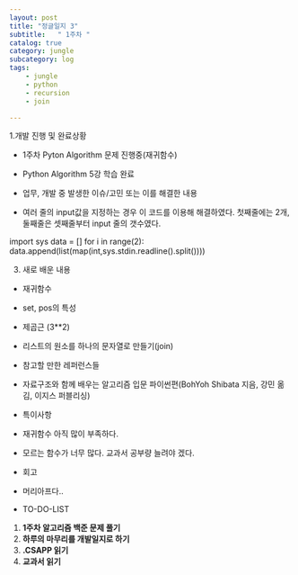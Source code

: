 ```yaml
---
layout: post
title: "정글일지 3"
subtitle:   " 1주차 "
catalog: true
category: jungle
subcategory: log
tags:
    - jungle
    - python
    - recursion
    - join

---
```


1.개발 진행 및 완료상황

- 1주차 Pyton Algorithm 문제 진행중(재귀함수)
- Python Algorithm 5강 학습 완료
- 업무, 개발 중 발생한 이슈/고민 또는 이를 해결한 내용

- 여러 줄의 input값을 지정하는 경우 이 코드를 이용해 해결하였다. 첫째줄에는 2개, 둘째줄은 셋째줄부터 input 줄의 갯수였다.

import sys data = [] for i in range(2): data.append(list(map(int,sys.stdin.readline().split())))

3. 새로 배운 내용

- 재귀함수
- set, pos의 특성
- 제곱근 (3\*\*2)
- 리스트의 원소를 하나의 문자열로 만들기(join)
- 참고할 만한 레퍼런스들

- 자료구조와 함께 배우는 알고리즘 입문 파이썬편(BohYoh Shibata 지음, 강민 옮김, 이지스 퍼블리싱)
- 특이사항

- 재귀함수 아직 많이 부족하다.
- 모르는 함수가 너무 많다. 교과서 공부량 늘려야 겠다.
- 회고

- 머리아프다..
- TO-DO-LIST

1. **1주차 알고리즘 백준 문제 풀기**
2. **하루의 마무리를 개발일지로 하기**
3. **.CSAPP 읽기**
4. **교과서 읽기**
